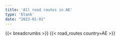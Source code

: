 ```yaml
---
title: 'All road routes in AE'
type: 'blank'
date: "2023-01-01"
---
```


{{< breadcrumbs >}}
{{< road_routes country=AE >}}
